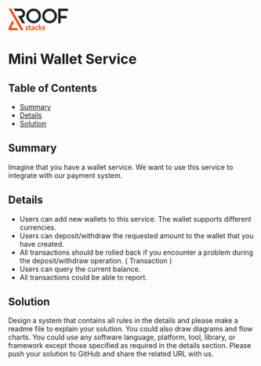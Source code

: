 ![RoofStacks Logo](../../roofstacks-logo.png)

# Mini Wallet Service

## Table of Contents
- [Summary](#summary)
- [Details](#details)
- [Solution](#solution)

## Summary
Imagine that you have a wallet service. We want to use this service to integrate with our payment system.

## Details
- Users can add new wallets to this service. The wallet supports different currencies.
- Users can deposit/withdraw the requested amount to the wallet that you have created.
- All transactions should be rolled back if you encounter a problem during the deposit/withdraw operation. ( Transaction )
- Users can query the current balance.
- All transactions could be able to report.

## Solution
Design a system that contains all rules in the details and please make a readme file to explain your solution. You could also draw diagrams and flow charts. You could use any software language, platform, tool, library, or framework except those specified as required in the details section. Please push your solution to GitHub and share the related URL with us.
